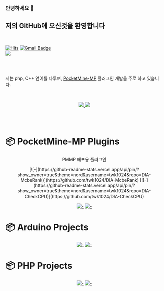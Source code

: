 <!--
**twk1024/twk1024** is a ✨ _special_ ✨ repository because its `README.md` (this file) appears on your GitHub profile.


- 🔭 
- 🌱 
- 👯 
- 🤔 
- 💬
- 📫 
- 😄 
- ⚡ 
-->

### 안녕하세요 👋

## 저의 GitHub에 오신것을 환영합니다
<br>

[![Hits](https://hits.seeyoufarm.com/api/count/incr/badge.svg?url=https%3A%2F%2Fgithub.com%2Ftwk1024&count_bg=%2379C83D&title_bg=%23555555&icon=&icon_color=%23E7E7E7&title=hits&edge_flat=false)](https://hits.seeyoufarm.com)
[![Gmail Badge](https://img.shields.io/badge/Gmail-d14836?style=flat-square&logo=Gmail&logoColor=white&link=mailto:twk1024@diamc.kr)](mailto:twk1024@diamc.kr)
<br>
![](https://img.shields.io/badge/Communication-Discord-blue)

<br>
<br>

저는 php, C++ 언어를 다루며, [PocketMine-MP](https://pmmp.io/) 플러그인 개발을 주로 하고 있습니다.

<br>
<p align="center">
  <a href="#">
    <img src="https://github-readme-stats.vercel.app/api?username=twk1024&show_icons=true&include_all_commits=true&line_height=33&count_private=true&theme=nord" />
    <img src="https://github-readme-stats.vercel.app/api/top-langs?username=twk1024&langs_count=4&count_private=true&theme=nord" />
  </a>
  
  <br>
</p>

<br><br>

# :package: PocketMine-MP Plugins

<div align="center">
  <p>PMMP 배포용 플러그인</p>
  [![-](https://github-readme-stats.vercel.app/api/pin/?show_owner=true&theme=nord&username=twk1024&repo=DIA-McbeRank)](https://github.com/twk1024/DIA-McbeRank)
  [![-](https://github-readme-stats.vercel.app/api/pin/?show_owner=true&theme=nord&username=twk1024&repo=DIA-CheckCPU)](https://github.com/twk1024/DIA-CheckCPU)
  
  [![-](https://github-readme-stats.vercel.app/api/pin/?show_owner=true&theme=nord&username=twk1024&repo=DIA-NoDamage)](https://github.com/twk1024/DIA-NoDamage)
  [![-](https://github-readme-stats.vercel.app/api/pin/?show_owner=true&theme=nord&username=twk1024&repo=DIA-Reservation)](https://github.com/twk1024/DIA-Reservation)

</div>

# :package: Arduino Projects
<div align="center">
  
  [![-](https://github-readme-stats.vercel.app/api/pin/?show_owner=true&theme=nord&username=twk1024&repo=BlynkHumidityIoT-2020)](https://github.com/twk1024/BlynkHumidityIoT-2020)
  [![-](https://github-readme-stats.vercel.app/api/pin/?show_owner=true&theme=nord&username=twk1024&repo=BlynkHumidityIoT-2019)](https://github.com/twk1024/BlynkHumidityIoT-2019)
</div>

# :package: PHP Projects
<div align="center">
  
  [![-](https://github-readme-stats.vercel.app/api/pin/?show_owner=true&theme=nord&username=twk1024&repo=McbeRank-Website-API)](https://github.com/twk1024/McbeRank-Website-API)
  [![-](https://github-readme-stats.vercel.app/api/pin/?show_owner=true&theme=nord&username=twk1024&repo=DIA-Plus)](https://github.com/twk1024/DIA-Plus)
</div>
